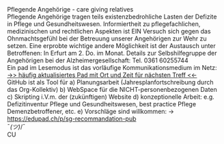 <br><br><br><br>

Pflegende Angehörige - care giving relatives
<br>
Pflegende Angehörige tragen teils existenzbedrohliche Lasten der Defizite in Pflege und Gesundheitswesen. Informiertheit zu pflegefachlichen, medizinischen und rechtlichen Aspekten ist EIN Versuch sich gegen das Ohnmachtsgefühl bei der Betreuung unserer Angehörigen zur Wehr zu setzen. Eine erprobte wichtige andere Möglichkeit ist der Austausch unter Betroffenen: In Erfurt am 2. Do. im Monat. Details zur Selbshilfegruppe der Angehörigen bei der Alzheimergesellschaft: Tel. 0361 60255744
<br>
Ein pad im Lesemodus ist das vorläufige Kommunikationsmedium im Netz:
<br>
 <a href="https://edupad.ch/p/r.dce12f8d0714a1b8e96247a64af1ede1">  ->> häufig aktualisiertes Pad mit Ort und Zeit für nächsten Treff <<-  </a> 
<br>
GitHub ist als Tool für a) Planungsarbeit (Jahresplanfortschreibung durch das Org-Kollektiv) b) WebSpace für die NICHT-personenbezogenen Daten c) Skripting i.V.m. der (zukünftigen) Website d) konzeptionelle Arbeit: e.g. Defizitinventur Pflege und Gesundheitswesen, best practice Pflege Demenzbetroffener, etc. e) Vorschläge sind willkommen: -> https://edupad.ch/p/sg-recommandation-pub
<br>
¯_(ツ)_/¯
<br>
CU
<br>
